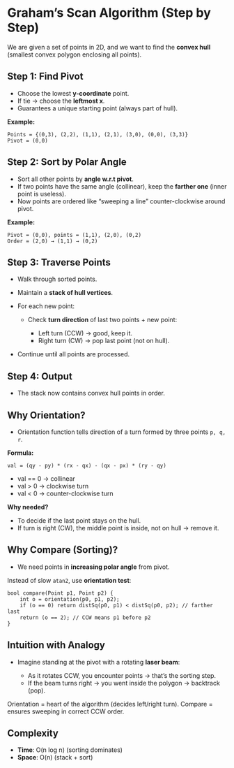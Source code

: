 # Graham’s Scan Algorithm (Step by Step)

We are given a set of points in 2D, and we want to find the **convex hull** (smallest convex polygon enclosing all points).

 

## Step 1: Find Pivot

* Choose the lowest **y-coordinate** point.
* If tie → choose the **leftmost x**.
* Guarantees a unique starting point (always part of hull).

**Example:**

```
Points = {(0,3), (2,2), (1,1), (2,1), (3,0), (0,0), (3,3)}
Pivot = (0,0)
```


## Step 2: Sort by Polar Angle

* Sort all other points by **angle w\.r.t pivot**.
* If two points have the same angle (collinear), keep the **farther one** (inner point is useless).
* Now points are ordered like “sweeping a line” counter-clockwise around pivot.

**Example:**

```
Pivot = (0,0), points = (1,1), (2,0), (0,2)
Order = (2,0) → (1,1) → (0,2)
```

 

## Step 3: Traverse Points

* Walk through sorted points.
* Maintain a **stack of hull vertices**.
* For each new point:

  * Check **turn direction** of last two points + new point:

    * Left turn (CCW) → good, keep it.
    * Right turn (CW) → pop last point (not on hull).
* Continue until all points are processed.

 

## Step 4: Output

* The stack now contains convex hull points in order.

 

## Why Orientation?

* Orientation function tells direction of a turn formed by three points `p, q, r`.

**Formula:**

```
val = (qy - py) * (rx - qx) - (qx - px) * (ry - qy)
```

* val == 0 → collinear
* val > 0 → clockwise turn
* val < 0 → counter-clockwise turn

 **Why needed?**

* To decide if the last point stays on the hull.
* If turn is right (CW), the middle point is inside, not on hull → remove it.

 

## Why Compare (Sorting)?

* We need points in **increasing polar angle** from pivot.

Instead of slow `atan2`, use **orientation test**:

```
bool compare(Point p1, Point p2) {
    int o = orientation(p0, p1, p2);
    if (o == 0) return distSq(p0, p1) < distSq(p0, p2); // farther last
    return (o == 2); // CCW means p1 before p2
}
```

 

## Intuition with Analogy

* Imagine standing at the pivot with a rotating **laser beam**:

  * As it rotates CCW, you encounter points → that’s the sorting step.
  * If the beam turns right → you went inside the polygon → backtrack (pop).

Orientation = heart of the algorithm (decides left/right turn).
Compare = ensures sweeping in correct CCW order.

 

## Complexity

* **Time**: O(n log n) (sorting dominates)
* **Space**: O(n) (stack + sort)

